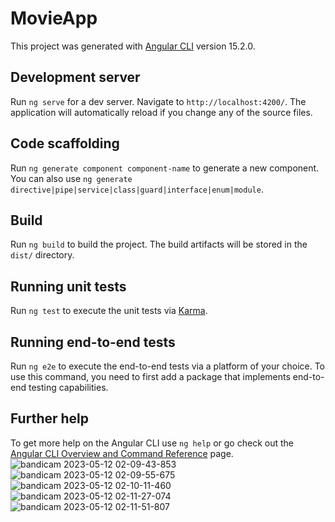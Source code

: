 # MovieApp

This project was generated with [Angular CLI](https://github.com/angular/angular-cli) version 15.2.0.

## Development server

Run `ng serve` for a dev server. Navigate to `http://localhost:4200/`. The application will automatically reload if you change any of the source files.

## Code scaffolding

Run `ng generate component component-name` to generate a new component. You can also use `ng generate directive|pipe|service|class|guard|interface|enum|module`.

## Build

Run `ng build` to build the project. The build artifacts will be stored in the `dist/` directory.

## Running unit tests

Run `ng test` to execute the unit tests via [Karma](https://karma-runner.github.io).

## Running end-to-end tests

Run `ng e2e` to execute the end-to-end tests via a platform of your choice. To use this command, you need to first add a package that implements end-to-end testing capabilities.

## Further help

To get more help on the Angular CLI use `ng help` or go check out the [Angular CLI Overview and Command Reference](https://angular.io/cli) page.
![bandicam 2023-05-12 02-09-43-853](https://github.com/Manar-sayed/MovieApp/assets/99843313/5f5194cf-7311-419d-8f18-a3ba4f03fa02)
![bandicam 2023-05-12 02-09-55-675](https://github.com/Manar-sayed/MovieApp/assets/99843313/b82b964f-b0d1-493b-8cfc-068013937996)
![bandicam 2023-05-12 02-10-11-460](https://github.com/Manar-sayed/MovieApp/assets/99843313/0e66fa74-cd2e-47ec-8499-155884a18def)
![bandicam 2023-05-12 02-11-27-074](https://github.com/Manar-sayed/MovieApp/assets/99843313/97af81c1-8764-4f44-b508-825b814cec82)
![bandicam 2023-05-12 02-11-51-807](https://github.com/Manar-sayed/MovieApp/assets/99843313/a1c1a1f1-f0dd-4096-ac23-1d51c095faa5)


